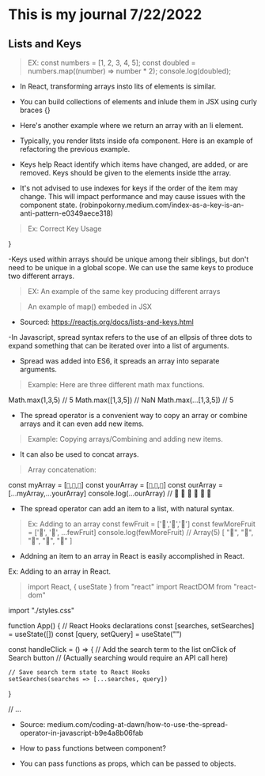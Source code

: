 # This is my journal 7/22/2022

## Lists and Keys

> EX: const numbers = [1, 2, 3, 4, 5];
const doubled = numbers.map((number) => number * 2);
console.log(doubled);

- In React, transforming arrays insto lits of elements is similar.

- You can build collections of elements and inlude them in JSX using curly braces {}

- Here's another example where we return an array with an li element.

<!-- > const numbers = [1, 2, 3, 4, 5];
const listItems = numbers.map((number) =>
  <li>{number}</li>
); -->

<!-- <ul>{listItems}</ul> -->

- Typically, you render litsts inside ofa component. Here is an example of refactoring the previous example.

<!-- function NumberList(props) {
  const numbers = props.numbers;
  const listItems = numbers.map((number) =>
    <li>{number}</li>
  );
  return (
    <ul>{listItems}</ul>
  );
}

const numbers = [1, 2, 3, 4, 5];
const root = ReactDOM.createRoot(document.getElementById('root'));
root.render(<NumberList numbers={numbers} />); -->

- Keys help React identify which items have changed, are added, or are removed. Keys should be given to the elements inside tthe array.

<!-- > EX: const numbers = [1, 2, 3, 4, 5];
const listItems = numbers.map((number) =>
  <li key={number.toString()}>
    {number}
  </li>
); -->

- It's not advised to use indexes for keys if the order of the item may change. This will impact performance and may cause issues with the component state. (robinpokorny.medium.com/index-as-a-key-is-an-anti-pattern-e0349aece318)

> Ex: Correct Key Usage
<!-- function ListItem(props) {
  // Correct! There is no need to specify the key here:
  return <li>{props.value}</li>;
}

function NumberList(props) {
  const numbers = props.numbers;
  const listItems = numbers.map((number) =>
    // Correct! Key should be specified inside the array.
    <ListItem key={number.toString()} value={number} />
  );
  return (
    <ul>
      {listItems}
    </ul>
  ); -->
}

-Keys used within arrays should be unique among their siblings, but don't need to be unique in a global scope. We can use the same keys to produce two different arrays.

> EX: An example of the same key producing different arrays
<!-- function Blog(props) {
  const sidebar = (
    <ul>
      {props.posts.map((post) =>
        <li key={post.id}>
          {post.title}
        </li>
      )}
    </ul>
  );
  const content = props.posts.map((post) =>
    <div key={post.id}>
      <h3>{post.title}</h3>
      <p>{post.content}</p>
    </div>
  );
  return (
    <div>
      {sidebar}
      <hr />
      {content}
    </div>
  );
}

const posts = [
  {id: 1, title: 'Hello World', content: 'Welcome to learning React!'},
  {id: 2, title: 'Installation', content: 'You can install React from npm.'}
];

const root = ReactDOM.createRoot(document.getElementById('root'));
root.render(<Blog posts={posts} />); -->

> An example of map() embeded in JSX
<!-- function NumberList(props) {
  const numbers = props.numbers;
  const listItems = numbers.map((number) =>
    <ListItem key={number.toString()}
              value={number} />
  );
  return (
    <ul>
      {listItems}
    </ul>
  );
} -->

- Sourced: https://reactjs.org/docs/lists-and-keys.html

-In Javascript, spread syntax refers to the use of an ellpsis of three dots to expand something that can be iterated over into a list of arguments.

- Spread was added into ES6, it spreads an array into separate arguments.

>Example: Here are three different math max functions.


Math.max(1,3,5) // 5
Math.max([1,3,5]) // NaN
Math.max(...[1,3,5]) // 5

- The spread operator is a convenient way to copy an array or combine arrays and it can even add new items.

> Example: Copying arrays/Combining and adding new items.

<!-- const fruits = ['🍏','🍊','🍌','🍉','🍍']
const moreFruits = [...fruits];
console.log(moreFruits) // Array(5) [ "🍏", "🍊", "🍌", "🍉", "🍍" ]
fruits[0] = '🍑'
console.log(...[...fruits,'...',...moreFruits]) //  🍑 🍊 🍌 🍉 🍍 ... 🍏 🍊 🍌 🍉 🍍 -->

- It can also be used to concat arrays.

> Array concatenation:

const myArray = [`🤪`,`🐻`,`🎌`]
const yourArray = [`🙂`,`🤗`,`🤩`]
const ourArray = [...myArray,...yourArray]
console.log(...ourArray) // 🤪 🐻 🎌 🙂 🤗 🤩

- The spread operator can add an item to a list, with natural syntax.

> Ex: Adding to an array
const fewFruit = ['🍏','🍊','🍌']
const fewMoreFruit = ['🍉', '🍍', ...fewFruit]
console.log(fewMoreFruit) //  Array(5) [ "🍉", "🍍", "🍏", "🍊", "🍌" ]

- Addning an item to an array in React is easily accomplished in React.

Ex: Adding to an array in React.

> import React, { useState } from "react"
import ReactDOM from "react-dom"

import "./styles.css"

function App() {
  // React Hooks declarations
  const [searches, setSearches] = useState([])
  const [query, setQuery] = useState("")

  const handleClick = () => {
    // Add the search term to the list onClick of Search button
    // (Actually searching would require an API call here)

    // Save search term state to React Hooks
    setSearches(searches => [...searches, query])
  }
  
  // ...

- Source: medium.com/coding-at-dawn/how-to-use-the-spread-operator-in-javascript-b9e4a8b06fab

- How to pass functions between component?

- You can pass functions as props, which can be passed to objects.